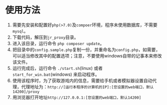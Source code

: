 使用方法
=========

1. 需要先安装和配置好`php(>7.0)`及`compoer`环境，程序未使用数据库，不需要`mysql`。
2. 下载代码，解压到`jr_proxy`目录。
3. 进入该目录，运行命令 `php composer update`。
4. 把目录中的`config.sample.php`复制一份，并重命名为`config.php`，如需要，可以适当修改其中的配置选项；注意，不要使用windows自带的记事本来修改该文件。
5. 运行完成后，运行命令 `./start.sh`(linux) 或者 `start_for_win.bat`(windows) 来启动程序。
6. 使用该程序时，为了获取游戏内的信息，需要给手机或者模拟器设置自动代理，代理地址为：`http://[运行本程序的计算机的IP]:[您设置的web端口，默认14200]/proxy`
7. 用浏览器打开地址`http://127.0.0.1:[您设置的web端口，默认14200]`
